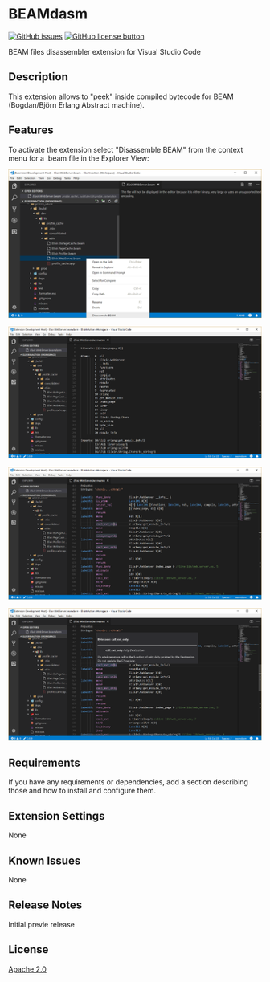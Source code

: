 # BEAMdasm

[![GitHub issues](https://img.shields.io/github/issues/scout119/beamdasm.svg)](https://github.com/scout119/beamdasm/issues)
[![GitHub license button](https://img.shields.io/github/license/scout119/beamdasm.svg)](https://github.com/scout119/beamdasm/blob/master/LICENSE.md)

BEAM files disassembler extension for Visual Studio Code

## Description

This extension allows to "peek" inside compiled bytecode for BEAM (Bogdan/Björn Erlang Abstract machine).

## Features

To activate the extension select "Disassemble BEAM" from the context menu for a .beam file in the Explorer View:

![Activation](media/capture.png)

![BEAM chunks](media/atoms.png)

![Highlight](media/highlight.png)

![Hover](media/hover.png)

## Requirements

If you have any requirements or dependencies, add a section describing those and how to install and configure them.

## Extension Settings

None

## Known Issues

None

## Release Notes

Initial previe release

## License

[Apache 2.0](LICENSE.md)
